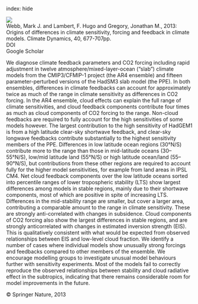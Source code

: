 index: hide

<div class="Citation">
    <div class="Citation-thumb CitationThumb-linked"  data-href="https://doi.org/10.1007/s00382-012-1336-x">
      <img src="https://static.claimspace.cloud/climate-study-static/refs/thumbs/7/Webb_et_al_2013-thumb.png" />
    </div>

  <div class="Citation-body">
    <div class="Citation-text">Webb, Mark J. and Lambert, F. Hugo and Gregory, Jonathan M., 2013: Origins of differences in climate sensitivity, forcing and feedback in climate models. <span class="Article-journal">Climate Dynamics, </span><span class="Article-volume">40, </span>677-707pp.</div>
    <div class="Citation-links">
      <div class="CitationLink" data-href="https://doi.org/10.1007/s00382-012-1336-x">
        <div class="CitationLink-icon CitationLink-Doi"></div>
        <div class="CitationLink-text">DOI</div>
      </div>
      <div class="CitationLink" data-href="https://scholar.google.com/scholar?q=10.1007/s00382-012-1336-x">
        <div class="CitationLink-icon CitationLink-Scholar"></div>
        <div class="CitationLink-text">Google Scholar</div>
      </div>
    </div>
  </div>
</div>

We diagnose climate feedback parameters and CO2 forcing including rapid adjustment in twelve atmosphere/mixed-layer-ocean (“slab”) climate models from the CMIP3/CFMIP-1 project (the AR4 ensemble) and fifteen parameter-perturbed versions of the HadSM3 slab model (the PPE). In both ensembles, differences in climate feedbacks can account for approximately twice as much of the range in climate sensitivity as differences in CO2 forcing. In the AR4 ensemble, cloud effects can explain the full range of climate sensitivities, and cloud feedback components contribute four times as much as cloud components of CO2 forcing to the range. Non-cloud feedbacks are required to fully account for the high sensitivities of some models however. The largest contribution to the high sensitivity of HadGEM1 is from a high latitude clear-sky shortwave feedback, and clear-sky longwave feedbacks contribute substantially to the highest sensitivity members of the PPE. Differences in low latitude ocean regions (30°N/S) contribute more to the range than those in mid-latitude oceans (30–55°N/S), low/mid latitude land (55°N/S) or high latitude ocean/land (55–90°N/S), but contributions from these other regions are required to account fully for the higher model sensitivities, for example from land areas in IPSL CM4. Net cloud feedback components over the low latitude oceans sorted into percentile ranges of lower tropospheric stability (LTS) show largest differences among models in stable regions, mainly due to their shortwave components, most of which are positive in spite of increasing LTS. Differences in the mid-stability range are smaller, but cover a larger area, contributing a comparable amount to the range in climate sensitivity. These are strongly anti-correlated with changes in subsidence. Cloud components of CO2 forcing also show the largest differences in stable regions, and are strongly anticorrelated with changes in estimated inversion strength (EIS). This is qualitatively consistent with what would be expected from observed relationships between EIS and low-level cloud fraction. We identify a number of cases where individual models show unusually strong forcings and feedbacks compared to other members of the ensemble. We encourage modelling groups to investigate unusual model behaviours further with sensitivity experiments. Most of the models fail to correctly reproduce the observed relationships between stability and cloud radiative effect in the subtropics, indicating that there remains considerable room for model improvements in the future.

<div class="Citation-copy">
&copy; Springer Nature, 2013
</div>